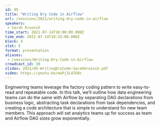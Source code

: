 ```yaml
---
id: d5
title: "Writing Dry Code in Airflow"
url: /sessions/2021/writing-dry-code-in-airflow
speakers:
 - Sarah Krasnik
time_start: 2021-07-14T18:00:00.000Z
time_end: 2021-07-14T18:25:00.000Z
block: d
slot: 5
format: presentation
aliases:
 - /sessions/Writing-Dry-Code-in-Airflow
crowdcast_id: 30
slides: 2021/d5-WritingDryCode-SarahKrasnik.pdf
video: https://youtu.be/ewPj1L4I68c
---
```


Engineering teams leverage the factory coding pattern to write easy-to-read and repeatable code. In this talk, we’ll outline how data engineering teams can do the same with Airflow by separating DAG declarations from business logic, abstracting task declarations from task dependencies, and creating a code architecture that is simple to understand for new team members. This approach will set analytics teams up for success as team and Airflow DAG sizes grow exponentially.
